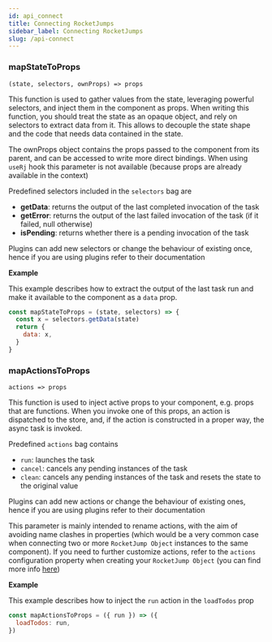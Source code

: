 ```yaml
---
id: api_connect
title: Connecting RocketJumps
sidebar_label: Connecting RocketJumps
slug: /api-connect
---
```


### mapStateToProps

`(state, selectors, ownProps) => props`

This function is used to gather values from the state, leveraging powerful selectors, and inject them in the component as props. When writing this function, you should treat the state as an opaque object, and rely on selectors to extract data from it. This allows to decouple the state shape and the code that needs data contained in the state.

The ownProps object contains the props passed to the component from its parent, and can be accessed to write more direct bindings. When using `useRj` hook this parameter is not available (because props are already available in the context)

Predefined selectors included in the `selectors` bag are

- **getData**: returns the output of the last completed invocation of the task
- **getError**: returns the output of the last failed invocation of the task (if it failed, null otherwise)
- **isPending**: returns whether there is a pending invocation of the task

Plugins can add new selectors or change the behaviour of existing once, hence if you are using plugins refer to their documentation

**Example**

This example describes how to extract the output of the last task run and make it available to the component as a `data` prop.

```js
const mapStateToProps = (state, selectors) => {
  const x = selectors.getData(state)
  return {
    data: x,
  }
}
```

### mapActionsToProps

`actions => props`

This function is used to inject active props to your component, e.g. props that are functions. When you invoke one of this props, an action is dispatched to the store, and, if the action is constructed in a proper way, the async task is invoked.

Predefined `actions` bag contains

- `run`: launches the task
- `cancel`: cancels any pending instances of the task
- `clean`: cancels any pending instances of the task and resets the state to the original value

Plugins can add new actions or change the behaviour of existing ones, hence if you are using plugins refer to their documentation

This parameter is mainly intended to rename actions, with the aim of avoiding name clashes in properties (which would be a very common case when connecting two or more `RocketJump Object` instances to the same component). If you need to further customize actions, refer to the `actions` configuration property when creating your `RocketJump Object` (you can find more info [here](api_rj.md))

**Example**

This example describes how to inject the `run` action in the `loadTodos` prop

```js
const mapActionsToProps = ({ run }) => ({
  loadTodos: run,
})
```